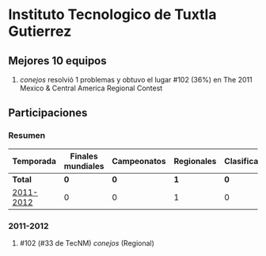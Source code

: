 ---
---

# Instituto Tecnologico de Tuxtla Gutierrez

## Mejores 10 equipos

1. _conejos_ resolvió 1 problemas y obtuvo el lugar #102 (36%) en The 2011 Mexico & Central America Regional Contest

## Participaciones

### Resumen

| Temporada | Finales mundiales | Campeonatos | Regionales | Clasificatorios | Equipos |
| --- | --- | --- | --- | --- | --- |
| **Total** | **0** | **0** | **1** | **0** | **1** |
| [2011-2012](#2011-2012) | 0 | 0 | 1 | 0 | 1 |

### 2011-2012

1. #102 (#33 de TecNM) _conejos_ (Regional)



